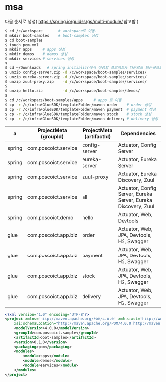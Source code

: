 # msa

다음 순서로 생성( https://spring.io/guides/gs/multi-module/ 참고함 )

```bash
$ cd /c/workspace       # workspace로 이동. 
$ mkdir boot-samples    # boot-samples 생성
$ cd boot-samples
$ touch pom.xml
$ mkdir apps     # apps 생성
$ mkdir demos    # demos 생성
$ mkdir services # services 생성
$ 
$ cd ~/Downloads   # spring initializr에서 생성할 프로젝트가 다운로드 되는곳으로 이동.
$ unzip config-server.zip -d /c/workspace/boot-samples/services/
$ unzip eureka-server.zip -d /c/workspace/boot-samples/services/
$ unzip zuul-proxy.zip    -d /c/workspace/boot-samples/services/
$
$ unzip hello.zip         -d /c/workspace/boot-samples/demos/
$ 
$ cd /c/workspace/boot-samples/apps     # apps 로 이동
$ cp -r /c/infra/GlueSDK/templateFolder/maven order    # order 생성
$ cp -r /c/infra/GlueSDK/templateFolder/maven payment  # payment 생성
$ cp -r /c/infra/GlueSDK/templateFolder/maven stock    # stock 생성
$ cp -r /c/infra/GlueSDK/templateFolder/maven delivery # delivery 생성
```

|a     | ProjectMeta (groupId)| ProjectMeta (artifactId) | Dependencies          |
|------|----------------------|--------------------------|-----------------------|
|spring|com.poscoict.service  |config-server             |Actuator, Config Server|
|spring|com.poscoict.service  |eureka-server             |Actuator, Eureka Server|
|spring|com.poscoict.service  |zuul-proxy                |Actuator, Eureka Discovery, Zuul|
|spring|com.poscoict.service  |all                       |Actuator, Config Server, Eureka Server, Eureka Discovery, Zuul|
|spring|com.poscoict.demo     |hello                     |Actuator, Web, Devtools|
|glue  |com.poscoict.app.biz  |order                     |Actuator, Web, JPA, Devtools, H2, Swagger|
|glue  |com.poscoict.app.biz  |payment                   |Actuator, Web, JPA, Devtools, H2, Swagger|
|glue  |com.poscoict.app.biz  |stock                     |Actuator, Web, JPA, Devtools, H2, Swagger|
|glue  |com.poscoict.app.biz  |delivery                  |Actuator, Web, JPA, Devtools, H2, Swagger|


```xml
<?xml version="1.0" encoding="UTF-8"?>
<project xmlns="http://maven.apache.org/POM/4.0.0" xmlns:xsi="http://www.w3.org/2001/XMLSchema-instance"
    xsi:schemaLocation="http://maven.apache.org/POM/4.0.0 http://maven.apache.org/xsd/maven-4.0.0.xsd">
    <modelVersion>4.0.0</modelVersion>
    <groupId>com.poscoict.sample</groupId>
    <artifactId>boot-samples</artifactId>
    <version>0.1.0</version>
    <packaging>pom</packaging>
    <modules>
        <module>apps</module>
        <module>demos</module>
        <module>services</module>
    </modules>
</project>
```
